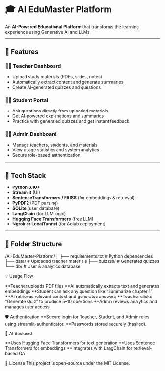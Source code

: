 # 🎓 AI EduMaster Platform

An **AI-Powered Educational Platform** that transforms the learning experience using Generative AI and LLMs.

---

## 🚀 Features

### 🧑‍🏫 **Teacher Dashboard**
- Upload study materials (PDFs, slides, notes)
- Automatically extract content and generate summaries
- Create AI-generated quizzes and questions

### 👨‍🎓 **Student Portal**
- Ask questions directly from uploaded materials
- Get AI-powered explanations and summaries
- Practice with generated quizzes and get instant feedback

### 🧑‍💼 **Admin Dashboard**
- Manage teachers, students, and materials
- View usage statistics and system analytics
- Secure role-based authentication

---

## 🧠 Tech Stack
- **Python 3.10+**
- **Streamlit** (UI)
- **SentenceTransformers / FAISS** (for embeddings & retrieval)
- **PyPDF2** (PDF parsing)
- **SQLite** (user database)
- **LangChain** (for LLM logic)
- **Hugging Face Transformers** (free LLM)
- **Ngrok or LocalTunnel** (for Colab deployment)

---

## 🧩 Folder Structure
/AI-EduMaster-Platform/
│
├── requirements.txt # Python dependencies
├── data/ # Uploaded teacher materials
├── quizzes/ # Generated quizzes
└── db/ # User & analytics database

💡 Usage Flow

**Teacher uploads PDF files
**AI automatically extracts text and generates embeddings
**Student can ask any question like “Summarize chapter 1”
**AI retrieves relevant context and generates answers
**Teacher clicks “Generate Quiz” to produce 5–10 questions
**Admin reviews analytics and manages user access

🛡️ Authentication
**Secure login for Teacher, Student, and Admin roles using streamlit-authenticator.
**Passwords stored securely (hashed).

🤖 AI Backend

**Uses Hugging Face Transformers for text generation
**Uses Sentence Transformers for embeddings
**Integrates with LangChain for retrieval-based QA

🏁 License
This project is open-source under the MIT License.
